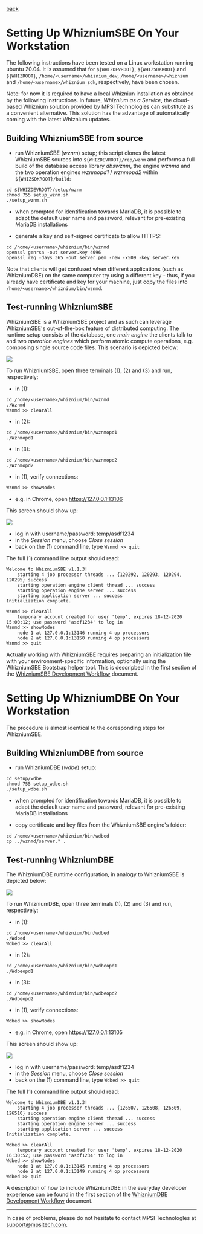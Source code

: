 [back](./README.md)

# Setting Up WhizniumSBE On Your Workstation

The following instructions have been tested on a Linux workstation running ubuntu 20.04. It is assumed that for ``${WHIZDEVROOT}``, ``${WHIZSDKROOT}`` and ``${WHIZROOT}``, ``/home/<username>/whiznium_dev``, ``/home/<username>/whiznium`` and ``/home/<username>/whiznium_sdk``, respectively, have been chosen.

Note: for now it is required to have a local Whizniun installation as obtained by the following instructions. In future, _Whiznium as a Service_, the cloud-based Whiznium solution provided by MPSI Technologies can substitute as a convenient alternative. This solution has the advantage of automatically coming with the latest Whiznium updates.

## Building WhizniumSBE from source

- run WhizniumSBE (_wznm_) setup; this script clones the latest WhizniumSBE sources into ``${WHIZDEVROOT}/rep/wznm`` and performs a full build of the database access library _dbswznm_, the engine _wznmd_ and the two operation engines _wznmopd1_ / _wznmopd2_ within ``${WHIZSDKROOT}/build``:
```
cd ${WHIZDEVROOT}/setup/wznm
chmod 755 setup_wznm.sh
./setup_wznm.sh
```

- when prompted for identification towards MariaDB, it is possible to adapt the default user name and password, relevant for pre-existing MariaDB installations

- generate a key and self-signed certificate to allow HTTPS:
```
cd /home/<username>/whiznium/bin/wznmd
openssl genrsa -out server.key 4096
openssl req -days 365 -out server.pem -new -x509 -key server.key
```
Note that clients will get confused when different applications (such as WhizniumDBE) on the same computer try using a different key - thus, if you already have certificate and key for your machine, just copy the files into ``/home/<username>/whiznium/bin/wznmd``.

## Test-running WhizniumSBE

WhizniumSBE is a WhizniumSBE project and as such can leverage WhizniumSBE's out-of-the-box feature of distributed computing. The runtime setup consists of the database, one _main engine_ the clients talk to and two _operation engines_ which perform atomic compute operations, e.g. composing single source code files. This scenario is depicted below:

![](setup_sbedbe/Wznmd_Wznmopd.png)

To run WhizniumSBE, open three terminals (1), (2) and (3) and run, respectively:

- in (1):
```
cd /home/<username>/whiznium/bin/wznmd
./Wznmd
Wznmd >> clearAll
```

- in (2):
```
cd /home/<username>/whiznium/bin/wznmopd1
./Wznmopd1
```

- in (3):
```
cd /home/<username>/whiznium/bin/wznmopd2
./Wznmopd2
```

- in (1), verify connections:
```
Wznmd >> showNodes
```

- e.g. in Chrome, open https://127.0.0.1:13106

This screen should show up:

![](setup_sbedbe/Wznmd.png)

- log in with username/password: temp/asdf1234
- in the _Session_ menu, choose _Close session_
- back on the (1) command line, type ``Wznmd >> quit``

The full (1) command line output should read:
```
Welcome to WhizniumSBE v1.1.3!
	starting 4 job processor threads ... {120292, 120293, 120294, 120295} success
	starting operation engine client thread ... success
	starting operation engine server ... success
	starting application server ... success
Initialization complete.

Wznmd >> clearAll 
	temporary account created for user 'temp', expires 18-12-2020 15:00:12; use password 'asdf1234' to log in
Wznmd >> showNodes
	node 1 at 127.0.0.1:13146 running 4 op processors
	node 2 at 127.0.0.1:13150 running 4 op processors
Wznmd >> quit
```

Actually working with WhizniumSBE requires preparing an initialization file with your environment-specific information, optionally using the WhizniumSBE Bootstrap helper tool. This is descripbed in the first section of the [WhizniumSBE Development Workflow](./sbe.md) document.

# Setting Up WhizniumDBE On Your Workstation

The procedure is almost identical to the coresponding steps for WhizniumSBE.

## Building WhizniumDBE from source

- run WhizniumDBE (_wdbe_) setup:
```
cd setup/wdbe
chmod 755 setup_wdbe.sh
./setup_wdbe.sh
```

- when prompted for identification towards MariaDB, it is possible to adapt the default user name and password, relevant for pre-existing MariaDB installations

- copy certificate and key files from the WhizniumSBE engine's folder:
```
cd /home/<username>/whiznium/bin/wdbed
cp ../wznmd/server.* .
```

## Test-running WhizniumDBE

The WhizniumDBE runtime configuration, in analogy to WhizniumSBE is depicted below:

![](setup_sbedbe/Wdbed_Wdbeopd.png)

To run WhizniumDBE, open three terminals (1), (2) and (3) and run, respectively:

- in (1):
```
cd /home/<username>/whiznium/bin/wdbed
./Wdbed
Wdbed >> clearAll
```

- in (2):
```
cd /home/<username>/whiznium/bin/wdbeopd1
./Wdbeopd1
```

- in (3):
```
cd /home/<username>/whiznium/bin/wdbeopd2
./Wdbeopd2
```

- in (1), verify connections:
```
Wdbed >> showNodes
```

- e.g. in Chrome, open https://127.0.0.1:13105

This screen should show up:

![](setup_sbedbe/Wdbed.png)

- log in with username/password: temp/asdf1234
- in the _Session_ menu, choose _Close session_
- back on the (1) command line, type ``Wdbed >> quit``

The full (1) command line output should read:
```
Welcome to WhizniumDBE v1.1.3!
	starting 4 job processor threads ... {126507, 126508, 126509, 126510} success
	starting operation engine client thread ... success
	starting operation engine server ... success
	starting application server ... success
Initialization complete.

Wdbed >> clearAll
	temporary account created for user 'temp', expires 18-12-2020 16:30:52; use password 'asdf1234' to log in
Wdbed >> showNodes
	node 1 at 127.0.0.1:13145 running 4 op processors
	node 2 at 127.0.0.1:13149 running 4 op processors
Wdbed >> quit
```

A description of how to include WhizniumDBE in the everyday developer experience can be found in the first section of the [WhizniumDBE Development Workflow](./dbe.md) document.

---

In case of problems, please do not hesitate to contact MPSI Technologles at [support@mpsitech.com](mailto:support@mpsitech.com).
